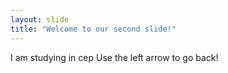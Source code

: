 ```yaml
---
layout: slide
title: "Welcome to our second slide!"
---
```

I am studying in cep
Use the left arrow to go back!
